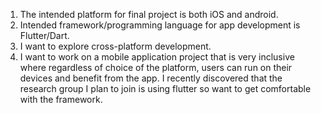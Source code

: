 1. The intended platform for final project is both iOS and android.
2. Intended framework/programming language for app development is Flutter/Dart.
3. I want to explore cross-platform development.
4. I want to work on a mobile application project that is very inclusive where regardless of choice of the platform, users can run on their devices and benefit from the app. I recently discovered that the research group I plan to join is using flutter so want to get comfortable with the framework.